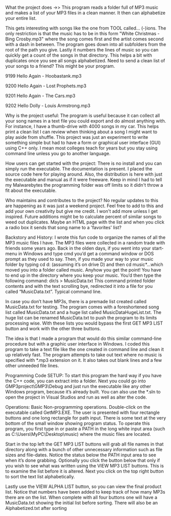 What the project does ->>
This program reads a folder full of MP3 music and makes a list of your MP3 files in a clean manner.  It then can alphabetize your entire list.  

This gets interesting with songs like the one from TOOL called... (-)ions.  The only restriction is that the music has to be in this form "White Christmas - Bing Crosby.mp3" where the song comes first and the artist comes second with a dash in between.  The program goes down into all subfolders from the root of the path you give. Lastly it numbers the lines of music so you can quickly get a count of the songs in that directory.  This helps a bit with duplicates once you see all songs alphabetized.  Need to send a clean list of your songs to a friend?  This might be your program.

9199  Hello Again - Hoobastank.mp3

9200  Hello Again - Lost Prophets.mp3

9201  Hello Again - The Cars.mp3

9202  Hello Dolly - Louis Armstrong.mp3

Why is the project useful:  The program is useful because it can collect all your song names in a text file you could export and do almost anything with. For instance, I have a thumb-drive with 4000 songs in my car.  This helps print a clean list I can review when thinking about a song I might want to play aside from shuffle.  This project was just an experiment to write something simple but had to have a form or graphical user interface (GUI) using C++ only.  I mean most colleges teach for years but you stay using command line unless you go to another language.

How users can get started with the project:  There is no install and you can simply run the executable.  The documentation is present. I placed the source code here for playing around. Also, the distribution is here with just the executable and manual as if it were freeware.  Keep in mind I had to tell my Malwarebytes the programming folder was off limits so it didn't throw a fit about the executable.

Who maintains and contributes to the project?  No regular updates to this are happening as it was just a weekend project. Feel free to add to this and add your own creativity but give me credit. I won't add more unless I get inspired.  Future additions might be to calculate percent of similar songs to weed out duplicates.  Maybe an HTML page with the list and when you click a radio box it sends that song name to a 'favorites' list?

Backstory and History:  I wrote this fun code to organize the names of all the MP3 music files I have.  The MP3 files were collected in a random trade with friends some years ago. Back in the olden days, if you went into your start-menu in Windows and type cmd you’d get a command window or DOS prompt as they used to say.  Then, if you made your way to your music folder by typing cd d: (assuming it’s on drive D) and then cd music*…which moved you into a folder called music.  Anyhow you get the point!  You have to end up in the directory where you keep your music.  You’d then type the following command:   dir/s > MusicData.txt   This command printed folder contents and with the text scrolling bye, redirected it into a file for you called “MusicData.txt”.  Typical command line.

In case you don’t have MP3s, there is a premade list created called MusicData.txt for testing.  The program comes with a foreshortened song list called MusicData.txt and a huge list called MusicDataHugeList.txt.  The huge list can be renamed MusicData.txt to push the program to its limits processing wise.  With these lists you would bypass the first GET MP3 LIST button and work with the other three buttons.

The idea is that I made a program that would do this similar command-line procedure but with a graphic user interface in Windows.  I coded this program to take a text file like the one created in command line and clean it up relatively fast.  The program attempts to take out text where no music is specified with *.mp3 extension on it.  It also takes out blank lines and a few other unneeded file lines.

Programming Code SETUP:  To start this program the hard way if you have the C++ code, you can extract into a folder. Next you could go into GMP3project\GMP3\Debug and just run the executable like any other Windows program, because it’s already built.  You can also use the *.sln to open the project in Visual Studios and run as well as alter the code.  

Operations:  Basic Non-programming operations. Double-click on the executable called GetMP3.EXE.
The user is presented with four rectangle buttons and one long rectangle for path input. There is some text at the very bottom of the small window showing program status. To operate this program, you first type in or paste a PATH in the long white input area (such as C:\Users\MyPC\Desktop\music) where the music files are located.  

Start in the top left the GET MP3 LIST buttons will grab all file names in that directory along with a bunch of other unnecessary information such as file sizes and file-dates. Notice the status below the PATH input area to see when it’s done grabbing.  Optionally you click the button below that only if you wish to see what was written using the VIEW MP3 LIST buttons.  This is to examine the list before it is altered. Next you click on the top right button to sort the text list alphabetically.  

Lastly use the VIEW ALPHA LIST button, so you can view the final product list. Notice that numbers have been added to keep track of how many MP3s there are on the list.  When complete with all four buttons one will have a MusicData.txt showing the initial list before sorting.  There will also be an Alphabetized.txt after sorting

